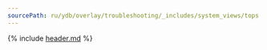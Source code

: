 ```yaml
---
sourcePath: ru/ydb/overlay/troubleshooting/_includes/system_views/tops.md
---
```

{% include [header.md](tops_header.md) %}
